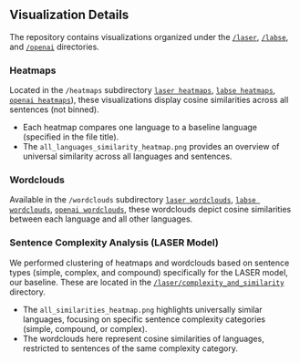 ## Visualization Details  

The repository contains visualizations organized under the [`/laser`](https://github.com/siddhi-bansal/NLP-Semantics-Final-Project/tree/main/laser), [`/labse`](https://github.com/siddhi-bansal/NLP-Semantics-Final-Project/tree/main/labse), and [`/openai`](https://github.com/siddhi-bansal/NLP-Semantics-Final-Project/tree/main/openai) directories.  

### Heatmaps  
Located in the `/heatmaps` subdirectory [`laser heatmaps`](https://github.com/siddhi-bansal/NLP-Semantics-Final-Project/tree/main/laser/heatmaps), [`labse heatmaps`](https://github.com/siddhi-bansal/NLP-Semantics-Final-Project/tree/main/labse/heatmaps), [`openai heatmaps`](https://github.com/siddhi-bansal/NLP-Semantics-Final-Project/tree/main/openai/heatmaps)), these visualizations display cosine similarities across all sentences (not binned).  
- Each heatmap compares one language to a baseline language (specified in the file title).  
- The `all_languages_similarity_heatmap.png` provides an overview of universal similarity across all languages and sentences.  

### Wordclouds  
Available in the `/wordclouds` subdirectory [`laser wordclouds`](https://github.com/siddhi-bansal/NLP-Semantics-Final-Project/tree/main/laser/wordclouds), [`labse wordclouds`](https://github.com/siddhi-bansal/NLP-Semantics-Final-Project/tree/main/labse/wordclouds), [`openai wordclouds`](https://github.com/siddhi-bansal/NLP-Semantics-Final-Project/tree/main/openai/wordclouds), these wordclouds depict cosine similarities between each language and all other languages.  

### Sentence Complexity Analysis (LASER Model)  
We performed clustering of heatmaps and wordclouds based on sentence types (simple, complex, and compound) specifically for the LASER model, our baseline. These are located in the 
[`/laser/complexity_and_similarity`](https://github.com/siddhi-bansal/NLP-Semantics-Final-Project/tree/main/laser/complexity_and_similarity) directory.  
- The `all_similarities_heatmap.png` highlights universally similar languages, focusing on specific sentence complexity categories (simple, compound, or complex).  
- The wordclouds here represent cosine similarities of languages, restricted to sentences of the same complexity category.  
